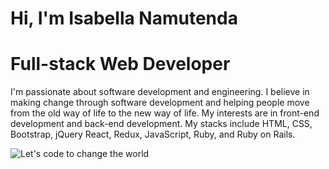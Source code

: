   # Hi, I'm Isabella Namutenda        
  # Full-stack Web Developer     
I'm passionate about software development and engineering. I believe in making change through software development and helping people move from the old way of life to the new way of life. My interests are in front-end development and back-end development. 
My stacks include HTML, CSS, Bootstrap, jQuery React, Redux, JavaScript, Ruby, and Ruby on Rails.
 



![Let's code to change the world](https://user-images.githubusercontent.com/61048667/131043784-84b11bc7-2493-4b6a-a4ca-b488ed0f31ec.png)

     
 

